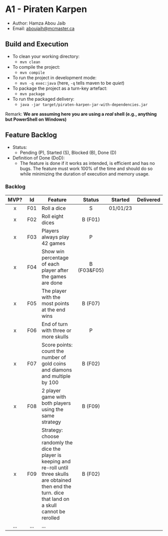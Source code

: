 # A1 - Piraten Karpen

  * Author: Hamza Abou Jaib
  * Email: aboujaih@mcmaster.ca

## Build and Execution

  * To clean your working directory:
    * `mvn clean`
  * To compile the project:
    * `mvn compile`
  * To run the project in development mode:
    * `mvn -q exec:java` (here, `-q` tells maven to be _quiet_)
  * To package the project as a turn-key artefact:
    * `mvn package`
  * To run the packaged delivery:
    * `java -jar target/piraten-karpen-jar-with-dependencies.jar` 

Remark: **We are assuming here you are using a _real_ shell (e.g., anything but PowerShell on Windows)**

## Feature Backlog

 * Status: 
   * Pending (P), Started (S), Blocked (B), Done (D)
 * Definition of Done (DoD):
   * The feature is done if it works as intended, is efficient and has no bugs. The feature must work 100% of the time and should do so while minimizing the duration of execution and memory usage.

### Backlog

| MVP? | Id  | Feature  | Status  |  Started  | Delivered |
| :-:  |:-:  |---       | :-:     | :-:       | :-:       |
| x   | F01 | Roll a dice |  S | 01/01/23 |  |
| x   | F02 | Roll eight dices  |  B (F01) |   |
| x   | F03 | Players always play 42 games  |  P  |   |
| x   | F04 | Show win percentage of each player after the games are done  |  B (F03&F05)  |   |
| x   | F05 | The player with the most points at the end wins  |  B (F07)  |   |
| x   | F06 | End of turn with three or more skulls | P | |
| x   | F07 | Score points: count the number of gold coins and diamons and multiple by 100 | B (F02) | |
| x   | F08 | 2 player game with both players using the same strategy | B (F09) | |
| x   | F09 | Strategy: choose randomly the dice the player is keeping and re-roll until three skulls are obtained then end the turn. dice that land on a skull cannot be rerolled | B (F02) | |
| ... | ... | ... |


